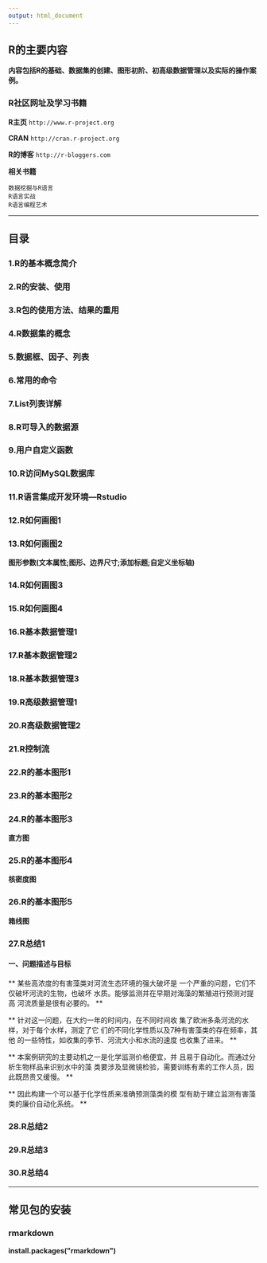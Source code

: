 ```yaml
---
output: html_document
---
```

## R的主要内容
**内容包括R的基础、数据集的创建、图形初阶、初高级数据管理以及实际的操作案例。**


### R社区网址及学习书籍
**R主页**
`http://www.r-project.org`

**CRAN**
`http://cran.r-project.org`

**R的博客**
`http://r-bloggers.com`

**相关书籍**
```
数据挖掘与R语言
R语言实战
R语言编程艺术
```

---

## 目录

### 1.R的基本概念简介

### 2.R的安装、使用

### 3.R包的使用方法、结果的重用

### 4.R数据集的概念

### 5.数据框、因子、列表

### 6.常用的命令

### 7.List列表详解

### 8.R可导入的数据源

### 9.用户自定义函数

### 10.R访问MySQL数据库

### 11.R语言集成开发环境—Rstudio

### 12.R如何画图1

### 13.R如何画图2
**图形参数(文本属性;图形、边界尺寸;添加标题;自定义坐标轴)**


### 14.R如何画图3

### 15.R如何画图4

### 16.R基本数据管理1

### 17.R基本数据管理2

### 18.R基本数据管理3

### 19.R高级数据管理1

### 20.R高级数据管理2

### 21.R控制流

### 22.R的基本图形1

### 23.R的基本图形2

### 24.R的基本图形3
**直方图**

### 25.R的基本图形4
**核密度图**

### 26.R的基本图形5
**箱线图**

### 27.R总结1
#### **一、问题描述与目标**
**
某些高浓度的有害藻类对河流生态环境的强大破坏是
一个严重的问题，它们不仅破坏河流的生物，也破坏
水质。能够监测并在早期对海藻的繁殖进行预测对提高
河流质量是很有必要的。
**

**
针对这一问题，在大约一年的时间内，在不同时间收
集了欧洲多条河流的水样，对于每个水样，测定了它
们的不同化学性质以及7种有害藻类的存在频率，其他
的一些特性，如收集的季节、河流大小和水流的速度
也收集了进来。
**

**
本案例研究的主要动机之一是化学监测价格便宜，并
且易于自动化。而通过分析生物样品来识别水中的藻
类要涉及显微镜检验，需要训练有素的工作人员，因
此既昂贵又缓慢。
**

**
因此构建一个可以基于化学性质来准确预测藻类的模
型有助于建立监测有害藻类的廉价自动化系统。
**



### 28.R总结2

### 29.R总结3

### 30.R总结4


---


## 常见包的安装

### rmarkdown
**install.packages("rmarkdown")**



